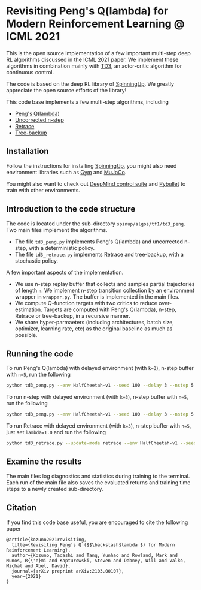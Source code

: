# Revisiting Peng's Q(lambda) for Modern Reinforcement Learning @ ICML 2021

This is the open source implementation of a few important multi-step deep RL algorithms discussed in the ICML 2021 paper. We implement these algorithms in combination mainly with [TD3](https://arxiv.org/abs/1802.09477.pdf), an actor-critic algorithm for continuous control.

The code is based on the deep RL library of [SpinningUp](https://github.com/openai/spinningup). We greatly appreciate the open source efforts of the library!

This code base implements a few multi-step algorithms, including

- [Peng's Q(lambda)](https://link.springer.com/content/pdf/10.1023/A:1018076709321.pdf)
- [Uncorrected n-step](https://arxiv.org/pdf/1710.02298.pdf)
- [Retrace](https://arxiv.org/abs/1606.02647)
- [Tree-backup](https://scholarworks.umass.edu/cgi/viewcontent.cgi?article=1079&context=cs_faculty_pubs)

Installation
------------------
Follow the instructions for installing [SpinningUp](https://github.com/openai/spinningup), you might also need environment libraries such as [Gym](https://github.com/openai/gym) and [MuJoCo](https://github.com/openai/mujoco-py).

You might also want to check out [DeepMind control suite](https://github.com/deepmind/dm_control) and [Pybullet](https://pybullet.org) to train with other environments.

Introduction to the code structure
------------------
The code is located under the sub-directory `spinup/algos/tf1/td3_peng`. Two main files implement the algorithms.

- The file `td3_peng.py` implements Peng's Q(lambda) and uncorrected n-step, with a deterministic policy.
- The file `td3_retrace.py` implements Retrace and tree-backup, with a stochastic policy. 

A few important aspects of the implementation.

- We use n-step replay buffer that collects and samples partial trajectories of length `n`. We implement n-step transition collection by an environment wrapper in `wrapper.py`. The buffer is implemented in the main files.
- We compute Q-function targets with two critics to reduce over-estimation. Targets are computed with Peng's Q(lambda), n-step, Retrace or tree-backup, in a recursive manner.
- We share hyper-parmaeters (including architectures, batch size, optimizer, learning rate, etc) as the original baseline as much as possible.

Running the code
------------------
To run Peng's Q(lambda) with delayed environment (with `k=3`), n-step buffer with `n=5`, run the following
```bash
python td3_peng.py --env HalfCheetah-v1 --seed 100 --delay 3 --nstep 5 --lambda_ 0.7
```

To run n-step with delayed environment (with `k=3`), n-step buffer with `n=5`, run the following
```bash
python td3_peng.py --env HalfCheetah-v1 --seed 100 --delay 3 --nstep 5 --lambda_ 1.0
```

To run Retrace with delayed environment (with `k=3`), n-step buffer with `n=5`, just set `lambda=1.0` and run the following
```bash
python td3_retrace.py --update-mode retrace --env HalfCheetah-v1 --seed 100 --delay 3 --nstep 5 --lambda_ 1.0
```

Examine the results
------------------
The main files log diagnostics and statistics during training to the terminal. Each run of the main file also saves the evaluated returns and training time steps to a newly created sub-directory.

Citation
------------------
If you find this code base useful, you are encouraged to cite the following paper

```
@article{kozuno2021revisiting,
  title={Revisiting Peng's Q ($$\backslash$lambda $) for Modern Reinforcement Learning},
  author={Kozuno, Tadashi and Tang, Yunhao and Rowland, Mark and Munos, R{\'e}mi and Kapturowski, Steven and Dabney, Will and Valko, Michal and Abel, David},
  journal={arXiv preprint arXiv:2103.00107},
  year={2021}
}
```
